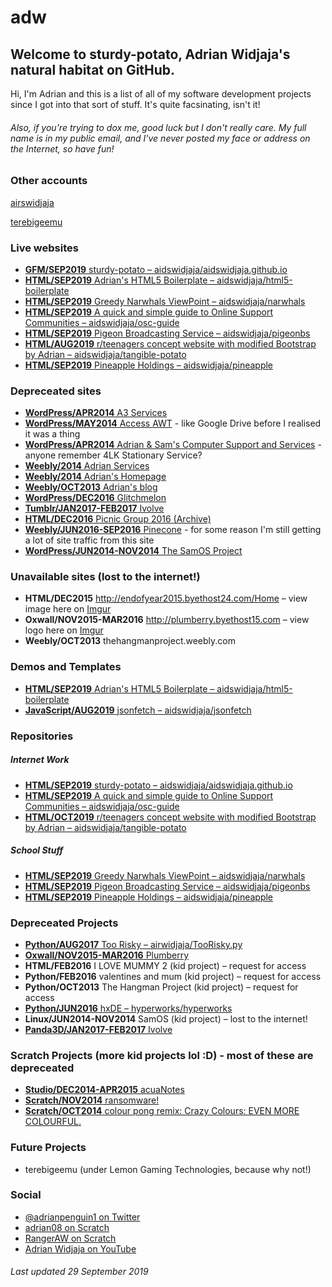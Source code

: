 # adw
## Welcome to sturdy-potato, Adrian Widjaja's natural habitat on GitHub.

Hi, I'm Adrian and this is a list of all of my software development projects since I got into that sort of stuff. It's quite facsinating, isn't it!

###### Also, if you're trying to dox me, good luck but I don't really care. My full name is in my public email, and I've never posted my face or address on the Internet, so have fun!

### Other accounts 

[airswidjaja](https://github.com/airswidjaja)

[terebigeemu](https://github.com/terebigeemu)

### Live websites

* [**GFM/SEP2019** sturdy-potato – aidswidjaja/aidswidjaja.github.io](https://aidswidjaja.github.io)
* [**HTML/SEP2019** Adrian's HTML5 Boilerplate – aidswidjaja/html5-boilerplate](https://adw-boilerplate.netlify.com)
* [**HTML/SEP2019** Greedy Narwhals ViewPoint – aidswidjaja/narwhals](https://aidswidjaja.github.io/narwhals)
* [**HTML/SEP2019** A quick and simple guide to Online Support Communities – aidswidjaja/osc-guide](https://aidswidjaja.github.io/osc-guide)
* [**HTML/SEP2019** Pigeon Broadcasting Service – aidswidjaja/pigeonbs](https://aidswidjaja.github.io/pigeonbs)
* [**HTML/AUG2019** r/teenagers concept website with modified Bootstrap by Adrian – aidswidjaja/tangible-potato](https://aidswidjaja.github.io/tangible-potato)
* [**HTML/SEP2019** Pineapple Holdings – aidswidjaja/pineapple](https://aidswidjaja.github.io/pineapple)

### Depreceated sites

* [**WordPress/APR2014** A3 Services](https://adrianservices.wordpress.com/)
* [**WordPress/MAY2014** Access AWT](https://accessawt.wordpress.com/) - like Google Drive before I realised it was a thing
* [**WordPress/APR2014** Adrian & Sam's Computer Support and Services](http://ascsas.wordpress.com) - anyone remember 4LK Stationary Service?
* [**Weebly/2014** Adrian Services](http://adrianservices.weebly.com/)
* [**Weebly/2014** Adrian's Homepage](http://adrianwidjaja.weebly.com/)
* [**Weebly/OCT2013** Adrian's blog](http://blogspotadrian.weebly.com/)
* [**WordPress/DEC2016** Glitchmelon](http://glitchmelon.wordpress.com/)
* [**Tumblr/JAN2017-FEB2017** Ivolve](https://ivolvedev.tumblr.com/)
* [**HTML/DEC2016** Picnic Group 2016 (Archive)](https://web.archive.org/web/20161110202519/http://picnic-group.000webhostapp.com/)
* [**Weebly/JUN2016-SEP2016** Pinecone](http://pineconereads.weebly.com/) - for some reason I'm still getting a lot of site traffic from this site
* [**WordPress/JUN2014-NOV2014** The SamOS Project](https://samosdevelopment.wordpress.com/)

### Unavailable sites (lost to the internet!)

* **HTML/DEC2015** http://endofyear2015.byethost24.com/Home – view image here on [Imgur](https://imgur.com/a/YdBpY8g)
* **Oxwall/NOV2015-MAR2016** http://plumberry.byethost15.com – view logo here on [Imgur](https://imgur.com/a/YdBpY8g)
* **Weebly/OCT2013** thehangmanproject.weebly.com

### Demos and Templates

* [**HTML/SEP2019** Adrian's HTML5 Boilerplate – aidswidjaja/html5-boilerplate](https://github.com/aidswidjaja/html5-boilerplate)
* [**JavaScript/AUG2019** jsonfetch – aidswidjaja/jsonfetch](https://github.com/aidswidjaja/jsonfetch)

### Repositories

##### Internet Work

* [**HTML/SEP2019** sturdy-potato – aidswidjaja/aidswidjaja.github.io](https://github.com/aidswidjaja/aidswidjaja.github.io)
* [**HTML/SEP2019** A quick and simple guide to Online Support Communities – aidswidjaja/osc-guide](https://github.com/aidswidjaja/osc-guide)
* [**HTML/OCT2019** r/teenagers concept website with modified Bootstrap by Adrian – aidswidjaja/tangible-potato](https://github.com/aidswidjaja/tangible-potato)

##### School Stuff

* [**HTML/SEP2019** Greedy Narwhals ViewPoint – aidswidjaja/narwhals](https://github.com/aidswidjaja/narwhals)
* [**HTML/SEP2019** Pigeon Broadcasting Service – aidswidjaja/pigeonbs](https://github.com/aidswidjaja/pigeonbs)
* [**HTML/SEP2019** Pineapple Holdings – aidswidjaja/pineapple](https://github.com/aidswidjaja/pineapple)

### Depreceated Projects

* [**Python/AUG2017** Too Risky – airwidjaja/TooRisky.py](https://github.com/airswidjaja/TooRisky.py)
* [**Oxwall/NOV2015-MAR2016** Plumberry](https://imgur.com/a/YdBpY8g)
* **HTML/FEB2016** I LOVE MUMMY 2 (kid project) – request for access
* **Python/FEB2016** valentines and mum (kid project) – request for access
* **Python/OCT2013** The Hangman Project (kid project) – request for access
* [**Python/JUN2016** hxDE – hyperworks/hyperworks](https://bitbucket.org/hyperworks/hyperworks)
* **Linux/JUN2014-NOV2014** SamOS (kid project) – lost to the internet!
* [**Panda3D/JAN2017-FEB2017** Ivolve](https://ivolvedev.tumblr.com/)

### Scratch Projects (more kid projects lol :D) - most of these are depreceated

* [**Studio/DEC2014-APR2015** acuaNotes](https://scratch.mit.edu/studios/798616/)
* [**Scratch/NOV2014** ransomware!](https://scratch.mit.edu/projects/29516478/)
* [**Scratch/OCT2014** colour pong remix: Crazy Colours: EVEN MORE COLOURFUL.](https://scratch.mit.edu/projects/31360706/)

### Future Projects

* terebigeemu (under Lemon Gaming Technologies, because why not!)

### Social

* [@adrianpenguin1 on Twitter](https://twitter.com/adrianpenguin1)
* [adrian08 on Scratch](https://scratch.mit.edu/users/adrian08/)
* [RangerAW on Scratch](https://scratch.mit.edu/users/RangerAW/)
* [Adrian Widjaja on YouTube](https://youtube.com/c/AdrianWidjaja)

###### Last updated 29 September 2019
